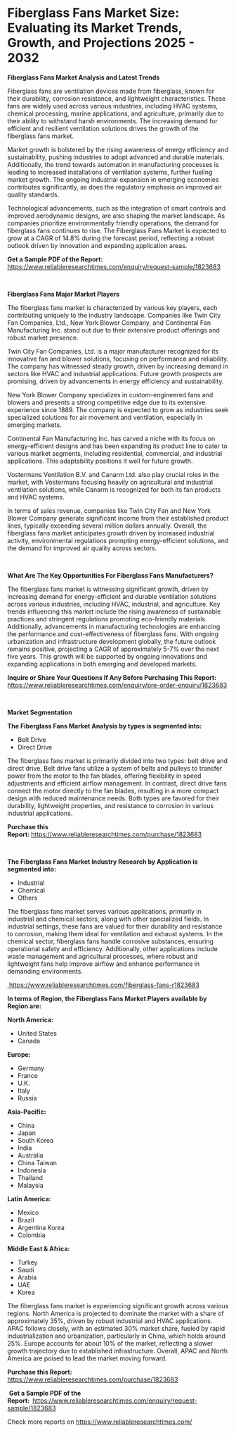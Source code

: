 <p><h1>Fiberglass Fans Market Size: Evaluating its Market Trends, Growth, and Projections 2025 - 2032</h1></p><p><strong>Fiberglass Fans Market Analysis and Latest Trends</strong></p>
<p><p>Fiberglass fans are ventilation devices made from fiberglass, known for their durability, corrosion resistance, and lightweight characteristics. These fans are widely used across various industries, including HVAC systems, chemical processing, marine applications, and agriculture, primarily due to their ability to withstand harsh environments. The increasing demand for efficient and resilient ventilation solutions drives the growth of the fiberglass fans market.</p><p>Market growth is bolstered by the rising awareness of energy efficiency and sustainability, pushing industries to adopt advanced and durable materials. Additionally, the trend towards automation in manufacturing processes is leading to increased installations of ventilation systems, further fueling market growth. The ongoing industrial expansion in emerging economies contributes significantly, as does the regulatory emphasis on improved air quality standards. </p><p>Technological advancements, such as the integration of smart controls and improved aerodynamic designs, are also shaping the market landscape. As companies prioritize environmentally friendly operations, the demand for fiberglass fans continues to rise. The Fiberglass Fans Market is expected to grow at a CAGR of 14.8% during the forecast period, reflecting a robust outlook driven by innovation and expanding application areas.</p></p>
<p><strong>Get a Sample PDF of the Report:&nbsp;</strong> <a href="https://www.reliableresearchtimes.com/enquiry/request-sample/1823683?utm_campaign=3444&utm_medium=2&utm_source=Github&utm_content=ia&utm_term=08042025&utm_id=fiberglass-fans">https://www.reliableresearchtimes.com/enquiry/request-sample/1823683</a></p>
<p>&nbsp;</p>
<p><strong>Fiberglass Fans Major Market Players</strong></p>
<p><p>The fiberglass fans market is characterized by various key players, each contributing uniquely to the industry landscape. Companies like Twin City Fan Companies, Ltd., New York Blower Company, and Continental Fan Manufacturing Inc. stand out due to their extensive product offerings and robust market presence.</p><p>Twin City Fan Companies, Ltd. is a major manufacturer recognized for its innovative fan and blower solutions, focusing on performance and reliability. The company has witnessed steady growth, driven by increasing demand in sectors like HVAC and industrial applications. Future growth prospects are promising, driven by advancements in energy efficiency and sustainability.</p><p>New York Blower Company specializes in custom-engineered fans and blowers and presents a strong competitive edge due to its extensive experience since 1889. The company is expected to grow as industries seek specialized solutions for air movement and ventilation, especially in emerging markets.</p><p>Continental Fan Manufacturing Inc. has carved a niche with its focus on energy-efficient designs and has been expanding its product line to cater to various market segments, including residential, commercial, and industrial applications. This adaptability positions it well for future growth.</p><p>Vostermans Ventilation B.V. and Canarm Ltd. also play crucial roles in the market, with Vostermans focusing heavily on agricultural and industrial ventilation solutions, while Canarm is recognized for both its fan products and HVAC systems. </p><p>In terms of sales revenue, companies like Twin City Fan and New York Blower Company generate significant income from their established product lines, typically exceeding several million dollars annually. Overall, the fiberglass fans market anticipates growth driven by increased industrial activity, environmental regulations prompting energy-efficient solutions, and the demand for improved air quality across sectors.</p></p>
<p>&nbsp;</p>
<p><strong>What Are The Key Opportunities For Fiberglass Fans Manufacturers?</strong></p>
<p><p>The fiberglass fans market is witnessing significant growth, driven by increasing demand for energy-efficient and durable ventilation solutions across various industries, including HVAC, industrial, and agriculture. Key trends influencing this market include the rising awareness of sustainable practices and stringent regulations promoting eco-friendly materials. Additionally, advancements in manufacturing technologies are enhancing the performance and cost-effectiveness of fiberglass fans. With ongoing urbanization and infrastructure development globally, the future outlook remains positive, projecting a CAGR of approximately 5-7% over the next five years. This growth will be supported by ongoing innovations and expanding applications in both emerging and developed markets.</p></p>
<p><strong>Inquire or Share Your Questions If Any Before Purchasing This Report:</strong> <a href="https://www.reliableresearchtimes.com/enquiry/pre-order-enquiry/1823683?utm_campaign=3444&utm_medium=2&utm_source=Github&utm_content=ia&utm_term=08042025&utm_id=fiberglass-fans">https://www.reliableresearchtimes.com/enquiry/pre-order-enquiry/1823683</a></p>
<p>&nbsp;</p>
<p><strong>Market Segmentation</strong></p>
<p><strong>The Fiberglass Fans Market Analysis by types is segmented into:</strong></p>
<p><ul><li>Belt Drive</li><li>Direct Drive</li></ul></p>
<p><p>The fiberglass fans market is primarily divided into two types: belt drive and direct drive. Belt drive fans utilize a system of belts and pulleys to transfer power from the motor to the fan blades, offering flexibility in speed adjustments and efficient airflow management. In contrast, direct drive fans connect the motor directly to the fan blades, resulting in a more compact design with reduced maintenance needs. Both types are favored for their durability, lightweight properties, and resistance to corrosion in various industrial applications.</p></p>
<p><strong>Purchase this Report:&nbsp;</strong><a href="https://www.reliableresearchtimes.com/purchase/1823683?utm_campaign=3444&utm_medium=2&utm_source=Github&utm_content=ia&utm_term=08042025&utm_id=fiberglass-fans">https://www.reliableresearchtimes.com/purchase/1823683</a></p>
<p>&nbsp;</p>
<p><strong>The Fiberglass Fans Market Industry Research by Application is segmented into:</strong></p>
<p><ul><li>Industrial</li><li>Chemical</li><li>Others</li></ul></p>
<p><p>The fiberglass fans market serves various applications, primarily in industrial and chemical sectors, along with other specialized fields. In industrial settings, these fans are valued for their durability and resistance to corrosion, making them ideal for ventilation and exhaust systems. In the chemical sector, fiberglass fans handle corrosive substances, ensuring operational safety and efficiency. Additionally, other applications include waste management and agricultural processes, where robust and lightweight fans help improve airflow and enhance performance in demanding environments.</p></p>
<p><a href="https://www.reliableresearchtimes.com/fiberglass-fans-r1823683?utm_campaign=3444&utm_medium=2&utm_source=Github&utm_content=ia&utm_term=08042025&utm_id=fiberglass-fans">&nbsp;https://www.reliableresearchtimes.com/fiberglass-fans-r1823683</a></p>
<p><strong>In terms of Region, the Fiberglass Fans Market Players available by Region are:</strong></p>
<p>
    <p> <strong> North America: </strong>
        <ul>
            <li>United States</li>
            <li>Canada</li>
        </ul>
        </p> 
    <p> <strong> Europe: </strong>
        <ul>
            <li>Germany</li>
            <li>France</li>
            <li>U.K.</li>
            <li>Italy</li>
            <li>Russia</li>
        </ul>
        </p> 
    <p> <strong> Asia-Pacific: </strong>
        <ul>
            <li>China</li>
            <li>Japan</li>
            <li>South Korea</li>
            <li>India</li>
            <li>Australia</li>
            <li>China Taiwan</li>
            <li>Indonesia</li>
            <li>Thailand</li>
            <li>Malaysia</li>
        </ul>
        </p> 
    <p> <strong> Latin America: </strong>
        <ul>
            <li>Mexico</li>
            <li>Brazil</li>
            <li>Argentina Korea</li>
            <li>Colombia</li>
        </ul>
        </p> 
    <p> <strong> Middle East & Africa: </strong>
        <ul>
            <li>Turkey</li>
            <li>Saudi</li>
            <li>Arabia</li>
            <li>UAE</li>
            <li>Korea</li>
        </ul>
    </p>
    </p>
<p><p>The fiberglass fans market is experiencing significant growth across various regions. North America is projected to dominate the market with a share of approximately 35%, driven by robust industrial and HVAC applications. APAC follows closely, with an estimated 30% market share, fueled by rapid industrialization and urbanization, particularly in China, which holds around 25%. Europe accounts for about 10% of the market, reflecting a slower growth trajectory due to established infrastructure. Overall, APAC and North America are poised to lead the market moving forward.</p></p>
<p><strong>Purchase this Report: </strong><a href="https://www.reliableresearchtimes.com/purchase/1823683?utm_campaign=3444&utm_medium=2&utm_source=Github&utm_content=ia&utm_term=08042025&utm_id=fiberglass-fans">https://www.reliableresearchtimes.com/purchase/1823683</a></p>
<p>&nbsp;<strong>Get a Sample PDF of the Report:&nbsp;&nbsp;</strong><a href="https://www.reliableresearchtimes.com/enquiry/request-sample/1823683?utm_campaign=3444&utm_medium=2&utm_source=Github&utm_content=ia&utm_term=08042025&utm_id=fiberglass-fans">https://www.reliableresearchtimes.com/enquiry/request-sample/1823683</a></p>
<p><strong></strong></p>
<p>Check more reports on <a href="https://www.reliableresearchtimes.com/?utm_campaign=3444&utm_medium=2&utm_source=Github&utm_content=ia&utm_term=08042025&utm_id=fiberglass-fans">https://www.reliableresearchtimes.com/</a></p>